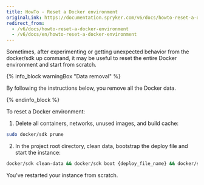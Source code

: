 ```yaml
---
title: HowTo - Reset a Docker environment
originalLink: https://documentation.spryker.com/v6/docs/howto-reset-a-docker-environment
redirect_from:
  - /v6/docs/howto-reset-a-docker-environment
  - /v6/docs/en/howto-reset-a-docker-environment
---
```


Sometimes, after experimenting or getting unexpected behavior from the docker/sdk up command, it may be useful to reset the entire Docker environment and start from scratch. 

{% info_block warningBox "Data removal" %}

By following the instructions below, you remove all the Docker data. 

{% endinfo_block %}

To reset a Docker environment:

1. Delete all containers, networks, unused images, and build cache:
```bash
sudo docker/sdk prune
```
2. In the project root directory, clean data, bootstrap the deploy file and start the instance:
```bash
docker/sdk clean-data && docker/sdk boot {deploy_file_name} && docker/sdk up
```

You’ve restarted your instance from scratch. 

